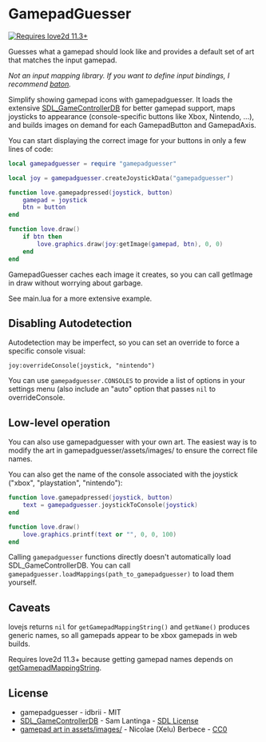# GamepadGuesser

[![Requires love2d 11.3+](https://img.shields.io/badge/L%F6ve-11.3%2B-pink.svg)](https://love2d.org/)

Guesses what a gamepad should look like and provides a default set of art that
matches the input gamepad.

*Not an input mapping library. If you want to define input bindings, I
recommend [baton](https://github.com/tesselode/baton).*


Simplify showing gamepad icons with gamepadguesser. It loads the extensive
[SDL_GameControllerDB](https://github.com/gabomdq/SDL_GameControllerDB) for
better gamepad support, maps joysticks to appearance (console-specific buttons
like Xbox, Nintendo, ...), and builds images on demand for each GamepadButton
and GamepadAxis.

You can start displaying the correct image for your buttons in only a few lines
of code:

```lua
local gamepadguesser = require "gamepadguesser"

local joy = gamepadguesser.createJoystickData("gamepadguesser")

function love.gamepadpressed(joystick, button)
    gamepad = joystick
    btn = button
end

function love.draw()
    if btn then
        love.graphics.draw(joy:getImage(gamepad, btn), 0, 0)
    end
end
```

GamepadGuesser caches each image it creates, so you can call getImage in draw
without worrying about garbage.

See main.lua for a more extensive example.


## Disabling Autodetection

Autodetection may be imperfect, so you can set an override to force a specific
console visual:
```
joy:overrideConsole(joystick, "nintendo")
```
You can use `gamepadguesser.CONSOLES` to provide a list of options in your
settings menu (also include an "auto" option that passes `nil` to
overrideConsole.


## Low-level operation

You can also use gamepadguesser with your own art. The easiest way is to modify
the art in gamepadguesser/assets/images/ to ensure the correct file names.

You can also get the name of the console associated with the joystick ("xbox",
"playstation", "nintendo"):

```lua
function love.gamepadpressed(joystick, button)
    text = gamepadguesser.joystickToConsole(joystick)
end

function love.draw()
    love.graphics.printf(text or "", 0, 0, 100)
end
```

Calling `gamepadguesser` functions directly doesn't automatically load
SDL_GameControllerDB. You can call
`gamepadguesser.loadMappings(path_to_gamepadguesser)` to load them yourself.


## Caveats

lovejs returns `nil` for `getGamepadMappingString()` and `getName()` produces
generic names, so all gamepads appear to be xbox gamepads in web builds.

Requires love2d 11.3+ because getting gamepad names depends on
[getGamepadMappingString](https://love2d.org/wiki/Joystick:getGamepadMappingString).

## License

* gamepadguesser - idbrii - MIT
* [SDL_GameControllerDB](https://github.com/gabomdq/SDL_GameControllerDB) - Sam Lantinga - [SDL License](https://github.com/gabomdq/SDL_GameControllerDB/blob/master/LICENSE)
* [gamepad art in assets/images/](https://thoseawesomeguys.com/prompts/) - Nicolae (Xelu) Berbece - [CC0](https://creativecommons.org/share-your-work/public-domain/cc0/)
